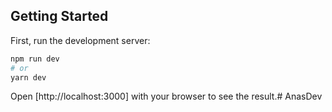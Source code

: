 ## Getting Started

First, run the development server:

```bash
npm run dev
# or
yarn dev
```

Open [http://localhost:3000] with your browser to see the result.#   A n a s D e v  
 